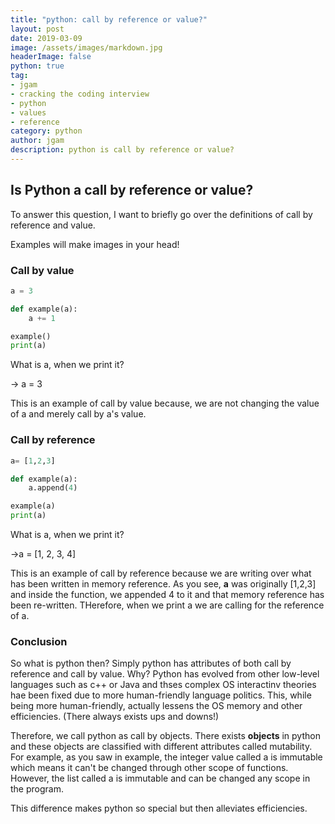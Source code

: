 ```yaml
---
title: "python: call by reference or value?"
layout: post
date: 2019-03-09
image: /assets/images/markdown.jpg
headerImage: false
python: true
tag:
- jgam
- cracking the coding interview
- python
- values
- reference
category: python
author: jgam
description: python is call by reference or value?
---
```


## Is Python a call by reference or value?
To answer this question, I want to briefly go over the definitions of call by reference and value.

Examples will make images in your head!

### Call by value
```python
a = 3

def example(a):
	a += 1

example()
print(a)
```
What is a, when we print it?

-> a = 3

This is an example of call by value because, we are not changing the value of a and merely call by a's value.

### Call by reference
```python
a= [1,2,3]

def example(a):
	a.append(4)

example(a)
print(a)
```
What is a, when we print it?

->a = [1, 2, 3, 4]

This is an example of call by reference because we are writing over what has been written in memory reference. As you see, **a** was originally [1,2,3] and inside the function, we appended 4 to it and that memory reference has been re-written. THerefore, when we print a we are calling for the reference of a.

### Conclusion
So what is python then? Simply python has attributes of both call by reference and call by value. Why? Python has evolved from other low-level languages such as c++ or Java and thses complex OS interactinv theories hae been fixed due to more human-friendly language politics. This, while being more human-friendly, actually lessens the OS memory and other efficiencies. (There always exists ups and downs!)

Therefore, we call python as call by objects. There exists **objects** in python and these objects are classified with different attributes called mutability. For example, as you saw in example, the integer value called a is immutable which means it can't be changed through other scope of functions. However, the list called a is immutable and can be changed any scope in the program.

This difference makes python so special but then alleviates efficiencies.